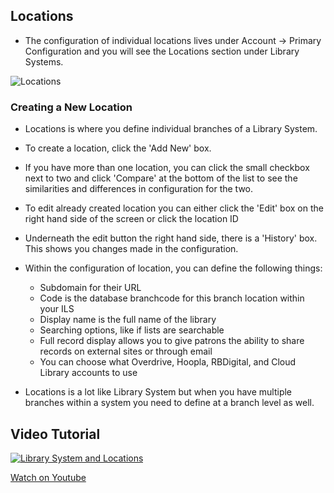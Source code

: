 ## Locations

- The configuration of individual locations lives under Account -> Primary Configuration and you will see the Locations section under Library Systems.

![Locations](/manual/images/Library-Systems-Locations.png)

### Creating a New Location

- Locations is where you define individual branches of a Library System. 
- To create a location, click the 'Add New' box.
- If you have more than one location, you can click the small checkbox next to two and click 'Compare' at the bottom of the list to see the similarities and differences in configuration for the two.
- To edit already created location you can either click the 'Edit' box on the right hand side of the screen or click the location ID
- Underneath the edit button the right hand side, there is a 'History' box. This shows you changes made in the configuration. 

- Within the configuration of location, you can define the following things:
  - Subdomain for their URL
  - Code is the database branchcode for this branch location within your ILS
  - Display name is the full name of the library
  - Searching options, like if lists are searchable
  - Full record display allows you to give patrons the ability to share records on external sites or through email 
  - You can choose what Overdrive, Hoopla, RBDigital, and Cloud Library accounts to use

- Locations is a lot like Library System but when you have multiple branches within a system you need to define at a branch level as well.

## Video Tutorial

[![Library System and Locations](/manual/images/Library-Systems-and-Locations.jpg)](https://youtu.be/H51Q4jdd9MM)

[Watch on Youtube](https://youtu.be/H51Q4jdd9MM)
